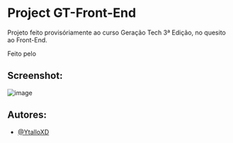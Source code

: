# Project GT-Front-End

Projeto feito provisóriamente ao curso Geração Tech 3ª Edição, no quesito ao Front-End.

Feito pelo 

## Screenshot:

![image](https://github.com/user-attachments/assets/df48e1b5-2a40-401a-b415-b9c7519e79fa)


## Autores:

- [@YtalloXD](https://www.github.com/ytalloxd)
